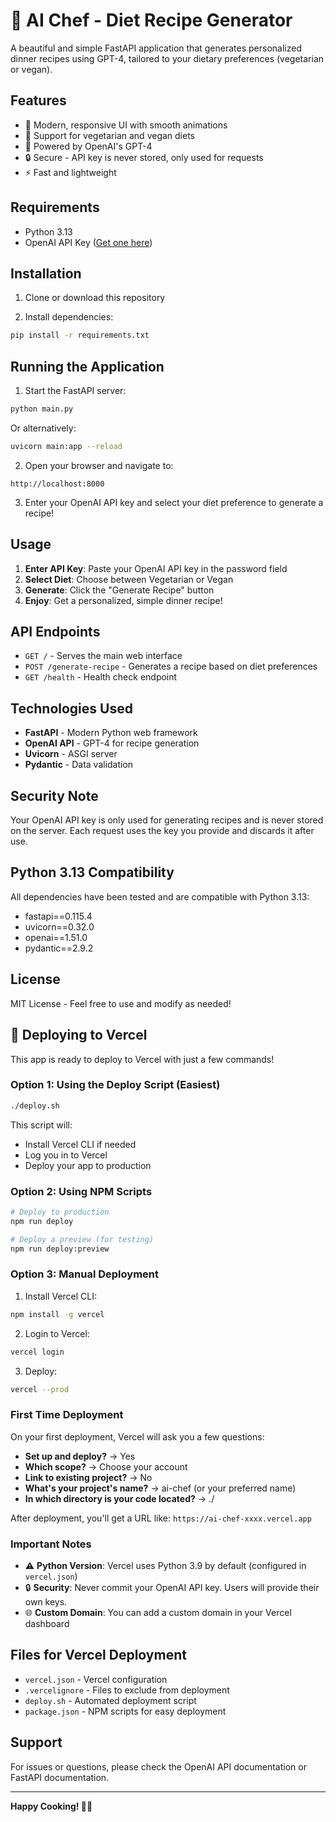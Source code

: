 # 🍳 AI Chef - Diet Recipe Generator

A beautiful and simple FastAPI application that generates personalized dinner recipes using GPT-4, tailored to your dietary preferences (vegetarian or vegan).

## Features

- 🎨 Modern, responsive UI with smooth animations
- 🌱 Support for vegetarian and vegan diets
- 🤖 Powered by OpenAI's GPT-4
- 🔒 Secure - API key is never stored, only used for requests
- ⚡ Fast and lightweight

## Requirements

- Python 3.13
- OpenAI API Key ([Get one here](https://platform.openai.com/api-keys))

## Installation

1. Clone or download this repository

2. Install dependencies:
```bash
pip install -r requirements.txt
```

## Running the Application

1. Start the FastAPI server:
```bash
python main.py
```

Or alternatively:
```bash
uvicorn main:app --reload
```

2. Open your browser and navigate to:
```
http://localhost:8000
```

3. Enter your OpenAI API key and select your diet preference to generate a recipe!

## Usage

1. **Enter API Key**: Paste your OpenAI API key in the password field
2. **Select Diet**: Choose between Vegetarian or Vegan
3. **Generate**: Click the "Generate Recipe" button
4. **Enjoy**: Get a personalized, simple dinner recipe!

## API Endpoints

- `GET /` - Serves the main web interface
- `POST /generate-recipe` - Generates a recipe based on diet preferences
- `GET /health` - Health check endpoint

## Technologies Used

- **FastAPI** - Modern Python web framework
- **OpenAI API** - GPT-4 for recipe generation
- **Uvicorn** - ASGI server
- **Pydantic** - Data validation

## Security Note

Your OpenAI API key is only used for generating recipes and is never stored on the server. Each request uses the key you provide and discards it after use.

## Python 3.13 Compatibility

All dependencies have been tested and are compatible with Python 3.13:
- fastapi==0.115.4
- uvicorn==0.32.0
- openai==1.51.0
- pydantic==2.9.2

## License

MIT License - Feel free to use and modify as needed!

## 🚀 Deploying to Vercel

This app is ready to deploy to Vercel with just a few commands!

### Option 1: Using the Deploy Script (Easiest)

```bash
./deploy.sh
```

This script will:
- Install Vercel CLI if needed
- Log you in to Vercel
- Deploy your app to production

### Option 2: Using NPM Scripts

```bash
# Deploy to production
npm run deploy

# Deploy a preview (for testing)
npm run deploy:preview
```

### Option 3: Manual Deployment

1. Install Vercel CLI:
```bash
npm install -g vercel
```

2. Login to Vercel:
```bash
vercel login
```

3. Deploy:
```bash
vercel --prod
```

### First Time Deployment

On your first deployment, Vercel will ask you a few questions:
- **Set up and deploy?** → Yes
- **Which scope?** → Choose your account
- **Link to existing project?** → No
- **What's your project's name?** → ai-chef (or your preferred name)
- **In which directory is your code located?** → ./

After deployment, you'll get a URL like: `https://ai-chef-xxxx.vercel.app`

### Important Notes

- ⚠️ **Python Version**: Vercel uses Python 3.9 by default (configured in `vercel.json`)
- 🔒 **Security**: Never commit your OpenAI API key. Users will provide their own keys.
- 🌐 **Custom Domain**: You can add a custom domain in your Vercel dashboard

## Files for Vercel Deployment

- `vercel.json` - Vercel configuration
- `.vercelignore` - Files to exclude from deployment
- `deploy.sh` - Automated deployment script
- `package.json` - NPM scripts for easy deployment

## Support

For issues or questions, please check the OpenAI API documentation or FastAPI documentation.

---

**Happy Cooking! 👨‍🍳**


